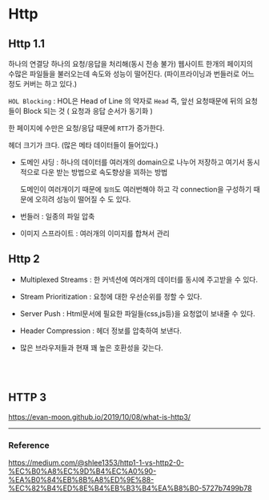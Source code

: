 # Http
## Http 1.1

하나의 연결당 하나의 요청/응답을 처리해(동시 전송 불가) 웹사이트 한개의 페이지의 수많은 파일들을 불러오는데 속도와 성능이 떨어진다. (파이프라이닝과 번들러로 어느정도 커버는 하고 있다.)

`HOL Blocking` : HOL은 Head of Line 의 약자로 `Head` 즉, 앞선 요청때문에 뒤의 요청들이 Block 되는 것 ( 요청과 응답 순서가 동기화 )

한 페이지에 수만은 요청/응답 때문에 `RTT`가 증가한다.

헤더 크기가 크다. (많은 메타 데이터들이 들어있다.)

- 도메인 샤딩 : 하나의 데이터를 여러개의 domain으로 나누어 저장하고 여기서 동시적으로 다운 받는 방법으로 속도향상을 꾀하는 방법

  도메인이 여러개이기 때문에 `질의`도 여러번해야 하고 각 connection을 구성하기 때문에 오히려 성능이 떨어질 수 도 있다.

- 번들러 : 일종의 파일 압축

- 이미지 스프라이트 : 여러개의 이미지를 합쳐서 관리

## Http 2

- Multiplexed Streams : 한 커넥션에 여러개의 데이터를 동시에 주고받을 수 있다.

- Stream Prioritization : 요청에 대한 우선순위를 정할 수 있다.
- Server Push : Html문서에 필요한 파일들(css,js등)을 요청없이 보내줄 수 있다.
- Header Compression : 헤더 정보를 압축하여 보낸다.
- 많은 브라우저들과 현재 꽤 높은 호환성을 갖는다.

<br><br>

## HTTP 3

https://evan-moon.github.io/2019/10/08/what-is-http3/

---

### Reference

https://medium.com/@shlee1353/http1-1-vs-http2-0-%EC%B0%A8%EC%9D%B4%EC%A0%90-%EA%B0%84%EB%8B%A8%ED%9E%88-%EC%82%B4%ED%8E%B4%EB%B3%B4%EA%B8%B0-5727b7499b78

